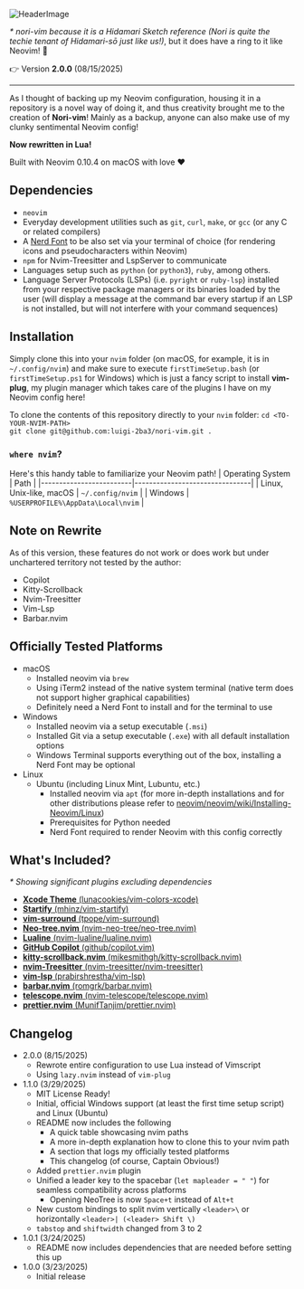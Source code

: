 ![HeaderImage](https://imgur.com/RE2BGlW.png)

*\* nori-vim because it is a Hidamari Sketch reference (Nori is quite the techie tenant of Hidamari-sō just like us!)*, but it does have a ring to it like Neovim! 🤭

👉 Version **2.0.0** (08/15/2025)

---
As I thought of backing up my Neovim configuration, housing it in a repository is a novel way of doing it, and thus creativity brought me to the creation of **Nori-vim**! Mainly as a backup, anyone can also make use of my clunky sentimental Neovim config!

**Now rewritten in Lua!**

Built with Neovim 0.10.4 on macOS with love ❤️

## Dependencies
* `neovim`
* Everyday development utilities such as `git`, `curl`, `make`, or `gcc` (or any C or related compilers)
* A [Nerd Font](https://www.nerdfonts.com/font-downloads) to be also set via your terminal of choice (for rendering icons and pseudocharacters within Neovim)
* `npm` for Nvim-Treesitter and LspServer to communicate
* Languages setup such as `python` (or `python3`), `ruby`, among others.
* Language Server Protocols (LSPs) (i.e. `pyright` or `ruby-lsp`) installed from your respective package managers or its binaries loaded by the user (will display a message at the command bar every startup if an LSP is not installed, but will not interfere with your command sequences)

## Installation

Simply clone this into your `nvim` folder (on macOS, for example, it is in `~/.config/nvim`) and make sure to execute `firstTimeSetup.bash` (or `firstTimeSetup.ps1` for Windows) which is just a fancy script to install **vim-plug**, my plugin manager which takes care of the plugins I have on my Neovim config here!

To clone the contents of this repository directly to your `nvim` folder:
`cd <TO-YOUR-NVIM-PATH>`  
`git clone git@github.com:luigi-2ba3/nori-vim.git .`

### `where nvim`?
Here's this handy table to familiarize your Neovim path!
| Operating System        | Path                            |
|-------------------------|--------------------------------|
| Linux, Unix-like, macOS | `~/.config/nvim`              |
| Windows                | `%USERPROFILE%\AppData\Local\nvim` |

## Note on Rewrite
As of this version, these features do not work or does work but under unchartered territory not tested by the author:
* Copilot
* Kitty-Scrollback
* Nvim-Treesitter
* Vim-Lsp
* Barbar.nvim

## Officially Tested Platforms
* macOS
    * Installed neovim via `brew`
    * Using iTerm2 instead of the native system terminal (native term does not support higher graphical capabilities)
    * Definitely need a Nerd Font to install and for the terminal to use
* Windows
    * Installed neovim via a setup executable (`.msi`)
    * Installed Git via a setup executable (`.exe`) with all default installation options
    * Windows Terminal supports everything out of the box, installing a Nerd Font may be optional
* Linux
    * Ubuntu (including Linux Mint, Lubuntu, etc.)
        * Installed neovim via `apt` (for more in-depth installations and for other distributions please refer to [neovim/neovim/wiki/Installing-Neovim/Linux](https://github.com/neovim/neovim/wiki/Installing-Neovim/921fe8c40c34dd1f3fb35d5b48c484db1b8ae94b#linux))
        * Prerequisites for Python needed
        * Nerd Font required to render Neovim with this config correctly

## What's Included?

*\* Showing significant plugins excluding dependencies*
* [**Xcode Theme** (lunacookies/vim-colors-xcode)](https://github.com/lunacookies/vim-colors-xcode)
* [**Startify** (mhinz/vim-startify)](https://github.com/mhinz/vim-startify)
* [**vim-surround** (tpope/vim-surround)](https://github.com/tpope/vim-surround)
* [**Neo-tree.nvim** (nvim-neo-tree/neo-tree.nvim)](https://github.com/nvim-neo-tree/neo-tree.nvim)
* [**Lualine** (nvim-lualine/lualine.nvim)](https://github.com/nvim-lualine/lualine.nvim)
* [**GitHub Copilot** (github/copilot.vim)](https://github.com/github/copilot.vim)
* [**kitty-scrollback.nvim** (mikesmithgh/kitty-scrollback.nvim)](https://github.com/mikesmithgh/kitty-scrollback.nvim)
* [**nvim-Treesitter** (nvim-treesitter/nvim-treesitter)](https://github.com/nvim-treesitter/nvimvim)
* [**vim-lsp** (prabirshrestha/vim-lsp)](https://github.com/prabirshrestha/vim-lsp)
* [**barbar.nvim** (romgrk/barbar.nvim)](https://github.com/romgrk/barbar.nvim)
* [**telescope.nvim** (nvim-telescope/telescope.nvim)](https://github.com/nvim-telescope/telescope.nvim)
* [**prettier.nvim** (MunifTanjim/prettier.nvim)](https://github.com/MunifTanjim/prettier.nvim)

## Changelog
* 2.0.0 (8/15/2025)
    * Rewrote entire configuration to use Lua instead of Vimscript
    * Using `lazy.nvim` instead of `vim-plug`
* 1.1.0 (3/29/2025)
    * MIT License Ready!
    * Initial, official Windows support (at least the first time setup script) and Linux (Ubuntu)
    * README now includes the following
        * A quick table showcasing nvim paths
        * A more in-depth explanation how to clone this to your nvim path
        * A section that logs my officially tested platforms
        * This changelog (of course, Captain Obvious!)
    * Added `prettier.nvim` plugin
    * Unified a leader key to the spacebar (`let mapleader = " "`) for seamless compatibility across platforms
        * Opening NeoTree is now `Space+t` instead of `Alt+t`
    * New custom bindings to split nvim vertically `<leader>\` or horizontally `<leader>| (<leader> Shift \)`
    * `tabstop` and `shiftwidth` changed from 3 to 2
* 1.0.1 (3/24/2025)
    * README now includes dependencies that are needed before setting this up
* 1.0.0 (3/23/2025)
    * Initial release
